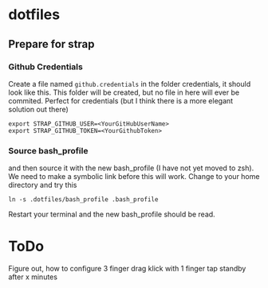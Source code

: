 # dotfiles

## Prepare for strap
### Github Credentials
Create a file named ```github.credentials``` in the folder credentials, it should look like this. This folder will be created, but no file in here will ever be commited. Perfect for credentials (but I think there is a more elegant solution out there)

```
export STRAP_GITHUB_USER=<YourGitHubUserName>
export STRAP_GITHUB_TOKEN=<YourGithubToken>
```

### Source bash_profile
and then source it with the new bash_profile (I have not yet moved to zsh).
We need to make a symbolic link before this will work. Change to your home directory and try this

``` ln -s .dotfiles/bash_profile .bash_profile ```

Restart your terminal and the new bash_profile should be read.

# ToDo

Figure out, how to configure 
3 finger drag
klick with 1 finger tap 
standby after x minutes


